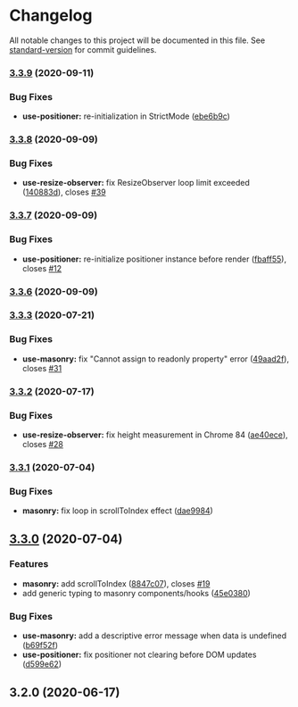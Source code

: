 # Changelog

All notable changes to this project will be documented in this file. See [standard-version](https://github.com/conventional-changelog/standard-version) for commit guidelines.

### [3.3.9](https://github.com/jaredLunde/masonic/compare/v3.3.8...v3.3.9) (2020-09-11)

### Bug Fixes

- **use-positioner:** re-initialization in StrictMode ([ebe6b9c](https://github.com/jaredLunde/masonic/commit/ebe6b9cf164ef881fa4dc808df1142d679fe3ecc))

### [3.3.8](https://github.com/jaredLunde/masonic/compare/v3.3.7...v3.3.8) (2020-09-09)

### Bug Fixes

- **use-resize-observer:** fix ResizeObserver loop limit exceeded ([140883d](https://github.com/jaredLunde/masonic/commit/140883d7360a3f24b9aba251eb29575fdd2e8377)), closes [#39](https://github.com/jaredLunde/masonic/issues/39)

### [3.3.7](https://github.com/jaredLunde/masonic/compare/v3.3.6...v3.3.7) (2020-09-09)

### Bug Fixes

- **use-positioner:** re-initialize positioner instance before render ([fbaff55](https://github.com/jaredLunde/masonic/commit/fbaff55b29a1cddad5437d7f76f69a5213a5a452)), closes [#12](https://github.com/jaredLunde/masonic/issues/12)

### [3.3.6](https://github.com/jaredLunde/masonic/compare/v3.3.3...v3.3.6) (2020-09-09)

### [3.3.3](https://github.com/jaredLunde/masonic/compare/v3.3.2...v3.3.3) (2020-07-21)

### Bug Fixes

- **use-masonry:** fix "Cannot assign to readonly property" error ([49aad2f](https://github.com/jaredLunde/masonic/commit/49aad2f210b434dd3aec91fd320a007b21267df8)), closes [#31](https://github.com/jaredLunde/masonic/issues/31)

### [3.3.2](https://github.com/jaredLunde/masonic/compare/v3.3.1...v3.3.2) (2020-07-17)

### Bug Fixes

- **use-resize-observer:** fix height measurement in Chrome 84 ([ae40ece](https://github.com/jaredLunde/masonic/commit/ae40ecec906340b9fb17821acab471f5820091c1)), closes [#28](https://github.com/jaredLunde/masonic/issues/28)

### [3.3.1](https://github.com/jaredLunde/masonic/compare/v3.3.0...v3.3.1) (2020-07-04)

### Bug Fixes

- **masonry:** fix loop in scrollToIndex effect ([dae9984](https://github.com/jaredLunde/masonic/commit/dae99847fe29d7c9b50141f8035968143680b292))

## [3.3.0](https://github.com/jaredLunde/masonic/compare/v3.2.0...v3.3.0) (2020-07-04)

### Features

- **masonry:** add scrollToIndex ([8847c07](https://github.com/jaredLunde/masonic/commit/8847c074dd171fd2a53cc9fec2aae76e814e0aa2)), closes [#19](https://github.com/jaredLunde/masonic/issues/19)
- add generic typing to masonry components/hooks ([45e0380](https://github.com/jaredLunde/masonic/commit/45e0380f0b366c1729436fe6d7370ae3fd36fdf2))

### Bug Fixes

- **use-masonry:** add a descriptive error message when data is undefined ([b69f52f](https://github.com/jaredLunde/masonic/commit/b69f52f6821ac9cd95bfa6bf97a81a9efba008c2))
- **use-positioner:** fix positioner not clearing before DOM updates ([d599e62](https://github.com/jaredLunde/masonic/commit/d599e62b29f31153343c9a83c87134c5144ecb8d))

## 3.2.0 (2020-06-17)
